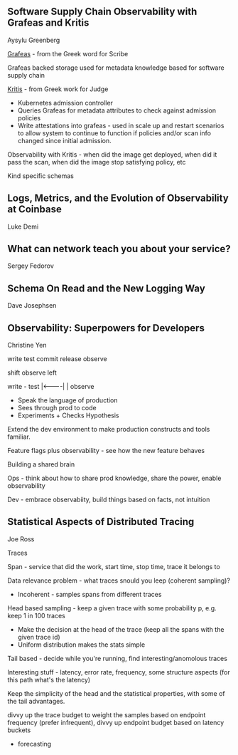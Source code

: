 ## Software Supply Chain Observability with Grafeas and Kritis

Aysylu Greenberg

[Grafeas](https://github.com/grafeas/grafeas) - from the Greek word for Scribe 

Grafeas backed storage used for metadata knowledge based for software supply chain

[Kritis](https://github.com/grafeas/kritis) - from Greek work for Judge

* Kubernetes admission controller
* Queries Grafeas for metadata attributes to check against admission policies
* Write attestations into grafeas - used in scale up and restart scenarios to allow system to continue to function if policies and/or scan info changed since initial admission.

Observability with Kritis - when did the image get deployed, when did it pass the scan, when did the image stop satisfying policy, etc

Kind specific schemas

## Logs, Metrics, and the Evolution of Observability at Coinbase
Luke Demi


## What can network teach you about your service?
Sergey Fedorov

## Schema On Read and the New Logging Way
Dave Josephsen


## Observability: Superpowers for Developers

Christine Yen

write test commit release observe

shift observe left

write - test
   |<----|
         |
      observe

* Speak the language of production
* Sees through prod to code
* Experiments + Checks Hypothesis

Extend the dev environment to make production constructs and tools familiar.

Feature flags plus observability - see how the new feature behaves

Building a shared brain

Ops - think about how to share prod knowledge, share the power, enable observability

Dev - embrace observabiity, build things based on facts, not intuition

## Statistical Aspects of Distributed Tracing

Joe Ross

Traces

Span - service that did the work, start time, stop time, trace it belongs to

Data relevance problem - what traces snould you leep (coherent sampling)?

* Incoherent - samples spans from different traces

Head based sampling - keep a given trace with some probability p, e.g. keep 1 in 100 traces

* Make the decision at the head of the trace (keep all the spans with the given trace id)
* Uniform distribution makes the stats simple

Tail based - decide while you're running, find interesting/anomolous traces

Interesting stuff - latency, error rate, frequency, some structure aspects (for this path what's the latency)

Keep the simplicity of the head and the statistical properties, with some of the tail advantages.

divvy up the trace budget to weight the samples based on endpoint frequency (prefer infrequent), divvy up endpoint  budget based on latency buckets

* forecasting